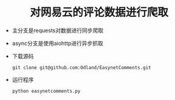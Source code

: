 # <center>对网易云的评论数据进行爬取<center/>

* 主分支是requests对数据进行同步爬取

* async分支是使用aiohttp进行异步抓取

* 下载源码

    `git clone git@github.com:Odland/EasynetComments.git`

* 运行程序

    `python easynetcomments.py`

